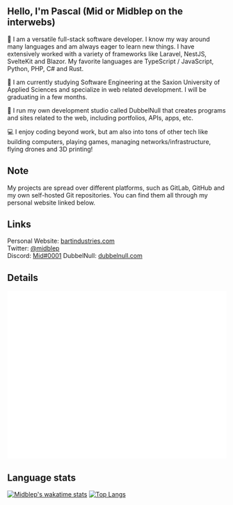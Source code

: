 ## **Hello, I'm Pascal** (Mid or Midblep on the interwebs)

🤝 I am a versatile full-stack software developer. I know my way around many languages and am always eager to learn new things. I have extensively worked with a variety of frameworks like Laravel, NestJS, SvelteKit and Blazor. My favorite languages are TypeScript / JavaScript, Python, PHP, C# and Rust.

🎒 I am currently studying Software Engineering at the Saxion University of Applied Sciences and specialize in web related development. I will be graduating in a few months.

💼 I run my own development studio called DubbelNull that creates programs and sites related to the web, including portfolios, APIs, apps, etc.

💻 I enjoy coding beyond work, but am also into tons of other tech like building computers, playing games, managing networks/infrastructure, flying drones and 3D printing!


## **Note**

My projects are spread over different platforms, such as GitLab, GitHub and my own self-hosted Git repositories. You can find them all through my personal website linked below.


## **Links**
Personal Website: [bartindustries.com](https://bartindustries.com/)<br/>
Twitter: [@midblep](https://twitter.com/midblep/)<br/>
Discord: [Mid#0001](https://discord.com/users/191525900880183296)
DubbelNull: [dubbelnull.com](https://dubbelnull.com/)


## **Details**

<picture>
  <img src="/github-metrics.svg" alt="Metrics">
</picture>


## **Language stats**

[![Midblep's wakatime stats](https://github-readme-stats.vercel.app/api/wakatime?username=mid&layout=compact)](https://github.com/anuraghazra/github-readme-stats)
[![Top Langs](https://github-readme-stats.vercel.app/api/top-langs/?username=midblep&layout=compact)](https://github.com/anuraghazra/github-readme-stats)

